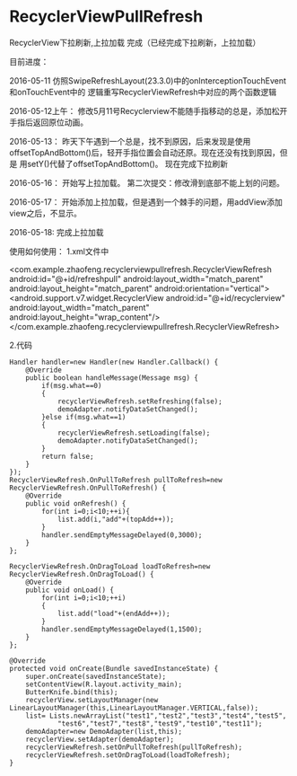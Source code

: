 # RecyclerViewPullRefresh
RecyclerView下拉刷新,上拉加载
完成（已经完成下拉刷新，上拉加载）

目前进度：

2016-05-11 仿照SwipeRefreshLayout(23.3.0)中的onInterceptionTouchEvent和onTouchEvent中的
逻辑重写RecyclerViewRefresh中对应的两个函数逻辑

2016-05-12上午：
修改5月11号Recyclerview不能随手指移动的总是，添加松开手指后返回原位动画。

2016-05-13：
昨天下午遇到一个总是，找不到原因，后来发现是使用offsetTopAndBottom()后，轻开手指位置会自动还原。现在还没有找到原因，但是
用setY()代替了offsetTopAndBottom()。
现在完成下拉刷新

2016-05-16：
开始写上拉加载。
第二次提交：修改滑到底部不能上划的问题。

2016-05-17：
开始添加上拉加载，但是遇到一个棘手的问题，用addView添加view之后，不显示。

2016-05-18:
完成上拉加载

使用如何使用：
1.xml文件中

<com.example.zhaofeng.recyclerviewpullrefresh.RecyclerViewRefresh
        android:id="@+id/refreshpull"
        android:layout_width="match_parent"
        android:layout_height="match_parent"
        android:orientation="vertical">
        <android.support.v7.widget.RecyclerView
            android:id="@+id/recyclerview"
            android:layout_width="match_parent"
            android:layout_height="wrap_content"/>
    </com.example.zhaofeng.recyclerviewpullrefresh.RecyclerViewRefresh>
    
2.代码


    Handler handler=new Handler(new Handler.Callback() {
        @Override
        public boolean handleMessage(Message msg) {
            if(msg.what==0)
            {
                recyclerViewRefresh.setRefreshing(false);
                demoAdapter.notifyDataSetChanged();
            }else if(msg.what==1)
            {
                recyclerViewRefresh.setLoading(false);
                demoAdapter.notifyDataSetChanged();
            }
            return false;
        }
    });
    RecyclerViewRefresh.OnPullToRefresh pullToRefresh=new RecyclerViewRefresh.OnPullToRefresh() {
        @Override
        public void onRefresh() {
            for(int i=0;i<10;++i){
                list.add(i,"add"+(topAdd++));
            }
            handler.sendEmptyMessageDelayed(0,3000);
        }
    };

    RecyclerViewRefresh.OnDragToLoad loadToRefresh=new RecyclerViewRefresh.OnDragToLoad() {
        @Override
        public void onLoad() {
            for(int i=0;i<10;++i)
            {
                list.add("load"+(endAdd++));
            }
            handler.sendEmptyMessageDelayed(1,1500);
        }
    };

    @Override
    protected void onCreate(Bundle savedInstanceState) {
        super.onCreate(savedInstanceState);
        setContentView(R.layout.activity_main);
        ButterKnife.bind(this);
        recyclerView.setLayoutManager(new LinearLayoutManager(this,LinearLayoutManager.VERTICAL,false));
        list= Lists.newArrayList("test1","test2","test3","test4","test5",
                "test6","test7","test8","test9","test10","test11");
        demoAdapter=new DemoAdapter(list,this);
        recyclerView.setAdapter(demoAdapter);
        recyclerViewRefresh.setOnPullToRefresh(pullToRefresh);
        recyclerViewRefresh.setOnDragToLoad(loadToRefresh);
    }
